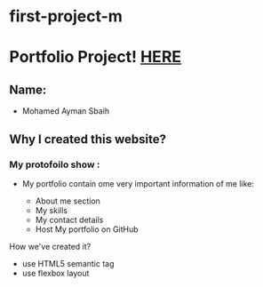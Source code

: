 # first-project-m

# Portfolio Project! [HERE](https://gsg-cf05.github.io/first-project-m/)

<!-- link of my protofolio -->

## Name:

- Mohamed Ayman Sbaih

## Why I created this website?

### My protofoilo show :

- My portfolio contain ome very important information of me like:

  - About me section
  - My skills
  - My contact details
  - Host My portfolio on GitHub

How we've created it?

- use HTML5 semantic tag
- use flexbox layout
